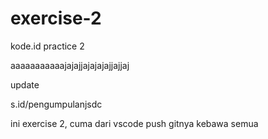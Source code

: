 # exercise-2
kode.id practice 2

aaaaaaaaaaajajajjajajajajjajjaj

update

s.id/pengumpulanjsdc

ini exercise 2, cuma dari vscode push gitnya kebawa semua
